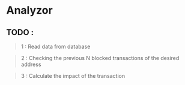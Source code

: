 # Analyzor

## TODO :

> 1 : Read data from database 

> 2 : Checking the previous N blocked transactions of the desired address

> 3 : Calculate the impact of the transaction


